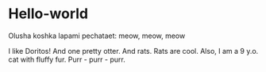 # Hello-world
Olusha koshka lapami pechataet: meow, meow, meow

I like Doritos! And one pretty otter. 
And rats. Rats are cool. 
Also, I am a 9 y.o. cat with fluffy fur. 
Purr - purr - purr.
